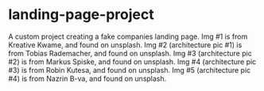 # landing-page-project
A custom project creating a fake companies landing page.
Img #1 is from Kreative Kwame, and found on unsplash.
Img #2 (architecture pic #1) is from  Tobias Rademacher, and found on unsplash.
Img #3 (architecture pic #2) is from  Markus Spiske, and found on unsplash.
Img #4 (architecture pic #3) is from Robin Kutesa, and found on unsplash.
Img #5 (architecture pic #4) is from Nazrin B-va, and found on unsplash.